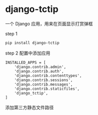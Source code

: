# django-tctip
一个 Django 应用，用来在页面显示打赏弹框

step 1
```bash
pip install django-tctip
```

step 2
配置中添加应用
```
INSTALLED_APPS = [
    'django.contrib.admin',
    'django.contrib.auth',
    'django.contrib.contenttypes',
    'django.contrib.sessions',
    'django.contrib.messages',
    'django.contrib.staticfiles',
    'django_tctip',
]
```
添加第三方静态文件路径
